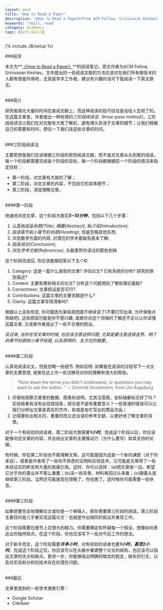 ```yaml
---
layout: post
title: "How to Read a Paper"
description: "《How to Read a Paper》(From ACM Fellow, Srinivasan Keshav)读后笔记"
keywords: "skill, read"
category: Academic
tags: [Soft-Skill]
---
```

{% include JB/setup %}

###前言

本文为**[《How to Read a Paper》](http://pan.baidu.com/share/link?shareid=689045478&uk=4130601504 "How to Read a Paper")**的阅读笔记。原文作者为ACM Fellow, Srinivasan Keshav。文中提出的一些阅读文献的方法应该对在我们所有做技术的人都有借鉴作用吧，尤其是学术工作者。建议有兴趣的话可下载阅读一下英文原文。

<br/>
###简介

研究者用花大量的时间在查阅文献上，而这种阅读的技巧往往是会给人忽视了的。在这篇文章里，作者提出一种有效的*三阶段阅读法（three-pass method）*。三阶段阅读法让我们在对文献有大致了解前，避免埋头苦读于文章的细节；让我们根据自己的需要和时间，预估一下我们读这些文章的时间。

<!-- more -->

<br/>
###三阶段阅读法

主要思想是我们应该根据三阶段的原则阅读文献，而不是对文章从头到尾的阅读。每一个阶段都需要完成各个阶段的目标，每一个阶段都根据前一个阶段的情况来指定目标：

- 第一阶段，对文章有大致的了解；
- 第二阶段，浏览文章的内容，不包括它的具体细节；
- 第三阶段，深度理解文章。

<br/>
####第一阶段

快速地浏览文章，这个阶段大致花***5~10分钟***，包括以下几个步骤：

1. 认真地阅读*标题(Title)*, *摘要(Abstract)*, 和*介绍(Introduction)*;
2. 阅读章节和小章节的*标题(Heading)*, 但是忽略其他东西;
3. 浏览数学方面的内容, 对潜在的学术基础有基本了解;
4. 阅读*结论(Conclusion)*;
5. 浏览*参考文献(References)*, 头脑里所你读过的那些划掉.

这个阶段完成后, 你应该能够回答以下五个***C***:

1. Category: 这是一篇什么类型的文章? 评估论文? 已有系统的分析? 研究的原型描述?
2. Context: 主要有哪些相关的论文? 分析这个问题用到了哪些理论基础?
3. Correctness: 文章假设是否可行?
4. Contributions: 这篇文章的主要贡献是什么?
5. Clarity: 这篇文章写得清晰吗?

根据以上这些信息, 你可能因为某些原因就不继续读了(不要打印出来, 为环保做点贡献吧), 这些原因可能是你不感兴趣, 或者你对这个领域的了解还不足以让你读懂这篇文章, 又或者作者提出了一些不合理的假设。

*反过来, 当你在写文章的时候, 也应该注意这样问题, 尤其是要注意选择连贯、明了的章节标题和小章节标题, 以及简明的、全方位的摘要。*

<br/>
####第二阶段

认真地阅读论文，但是忽略一些细节, 例如证明. 如果能在阅读的过程写下一点文章的主要思想, 或者在边上作一些注解将对你的理解有很大的帮助。

> "Note down the terms you didn't understand, or questions you may want to ask the author. " -- Dominik Grusemann, from Uni Augsburg 

1. 仔细地观察文章里的数据、图表和说明。尤其注意图，坐标轴都标志好了吗？实验结果有没有出现错误条，结论是不是有重要意义？一些普通的错误可以让我们分辨出文章是真实的杰作，抑或是匆忙写出的赝品次品；
2. 记得要标出相关的、重要的而又还没读的参考文献，以更好地了解文章的背景。

对于一个有经验的阅读者，第二阶段大致需要***1小时***。完成这个阶段以后，你应该能够浏览文章的内容，并总结出文章的主要推动力（为什么要写）和其支持的论据。

有时候，你在第二阶段也不能理解文章。这可能是因为这是一个新的课题（对于你来说），或者是作者用了一些你不熟悉的证明和实验技术，又可能是文章用了一些未经证实的断言和大量的直接引用。这时，你可以选择：(a)把文章放一边，希望它对于你的事业并不那么重要；(b)读一些背景、材料再回过头来看；(c)硬着头皮继续第三阶段。当然还可能是现在很晚了，你也困了。这时候你可能需要一些休息。

<br/>
####第三阶段

如果想要完全地理解论文或你是一个审稿人，那你需要第三阶段的阅读。第三阶段主要目的是几乎重实现这篇论文：也就是作出相同的假设并重现工作。

这个阶段需要在细节上花很大的精力。你需要确定和怀疑每一个假设，想像如何表达出你独特观点。在这个阶段，你也应该写下一些对今后工作的想法。

对于新手而言，这个阶段需要***许多小时***，对有经验的读者也要***1小时，甚至2小时***。完成这个阶段之后，你应该可以在头脑中重建整个论文的结构，也应该可以指出文章的优点和缺点。更进一步，你能够指出明确的暗含的假定，缺失的引文，以及对实验和分析的技术存在的潜在问题。

<br/>
###最后

文章里提到的一些学术搜索引擎：

- Google Scholar
- CiteSeer
